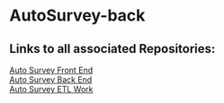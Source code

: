 # AutoSurvey-back

## Links to all associated Repositories:
[Auto Survey Front End](https://github.com/revaturelabs/AutoSurvey-front)  
[Auto Survey Back End](https://github.com/revaturelabs/AutoSurvey-back)  
[Auto Survey ETL Work](https://github.com/revaturelabs/AutoSurvey-jobs)  
